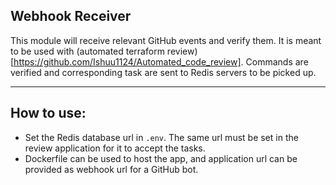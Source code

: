 ## Webhook Receiver

This module will receive relevant GitHub events and verify them. It is meant to be used with (automated terraform review)[https://github.com/Ishuu1124/Automated_code_review].
Commands are verified and corresponding task are sent to Redis servers to be picked up.

---

## How to use:

- Set the Redis database url in `.env`. The same url must be set in the review application for it to accept the tasks.
- Dockerfile can be used to host the app, and application url can be provided as webhook url for a GitHub bot.
